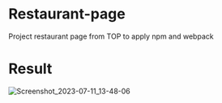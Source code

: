 # Restaurant-page
Project restaurant page from TOP to apply npm and webpack
# Result
![Screenshot_2023-07-11_13-48-06](https://github.com/jenzie68/Restaurant-page/assets/120878346/0005e312-12a5-4b30-a29a-97c1496275d5)
